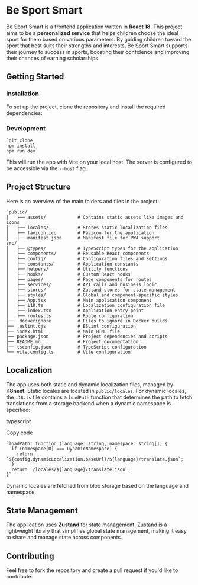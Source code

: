 # Be Sport Smart

Be Sport Smart is a frontend application written in **React 18**. This project aims to be a **personalized service** that helps children choose the ideal sport for them based on various parameters. By guiding children toward the sport that best suits their strengths and interests, Be Sport Smart supports their journey to success in sports, boosting their confidence and improving their chances of earning scholarships.

## Getting Started

### Installation

To set up the project, clone the repository and install the required dependencies:

### Development



	`git clone
	npm install
	npm run dev` 

This will run the app with Vite on your local host. The server is configured to be accessible via the `--host` flag.

## Project Structure

Here is an overview of the main folders and files in the project:

	`public/
	│   ├── assets/            # Contains static assets like images and icons
	│   ├── locales/           # Stores static localization files
	│   ├── favicon.ico        # Favicon for the application
	│   ├── manifest.json      # Manifest file for PWA support
	src/
	│   ├── @types/            # TypeScript types for the application
	│   ├── components/        # Reusable React components
	│   ├── config/            # Configuration files and settings
	│   ├── constants/         # Application constants
	│   ├── helpers/           # Utility functions
	│   ├── hooks/             # Custom React hooks
	│   ├── pages/             # Page components for routes
	│   ├── services/          # API calls and business logic
	│   ├── stores/            # Zustand stores for state management
	│   ├── styles/            # Global and component-specific styles
	│   ├── App.tsx            # Main application component
	│   ├── i18.ts             # Localization configuration file
	│   ├── index.tsx          # Application entry point
	│   ├── routes.ts          # Route configuration
	├── .dockerignore          # Files to ignore in Docker builds
	├── .eslint.cjs            # ESLint configuration
	├── index.html             # Main HTML file
	├── package.json           # Project dependencies and scripts
	├── README.md              # Project documentation
	├── tsconfig.json          # TypeScript configuration
	└── vite.config.ts         # Vite configuration` 

## Localization

The app uses both static and dynamic localization files, managed by **i18next**. Static locales are located in `public/locales`. For dynamic locales, the `i18.ts` file contains a `loadPath` function that determines the path to fetch translations from a storage backend when a dynamic namespace is specified:

typescript

Copy code

	`loadPath: function (language: string, namespace: string[]) {
	  if (namespace[0] === DynamicNamespace) {
	    return `${config.dynamicLocalization.baseUrl}/${language}/translate.json`;
	  }
	  return `/locales/${language}/translate.json`;
	}`

Dynamic locales are fetched from blob storage based on the language and namespace.

## State Management

The application uses **Zustand** for state management. Zustand is a lightweight library that simplifies global state management, making it easy to share and manage state across components.

## Contributing

Feel free to fork the repository and create a pull request if you'd like to contribute.
